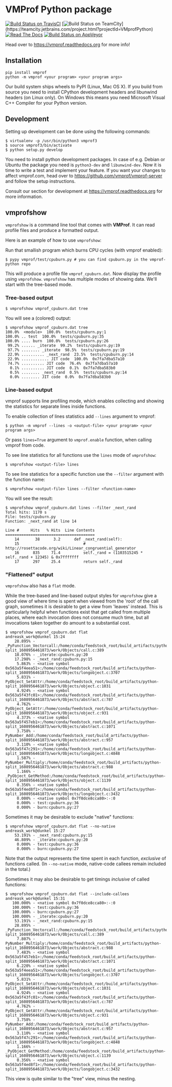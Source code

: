 # VMProf Python package

[![Build Status on TravisCI](https://travis-ci.org/vmprof/vmprof-python.svg?branch=master)](https://travis-ci.org/vmprof/vmprof-python)
[![Build Status on TeamCity](https://teamcity.jetbrains.com/app/rest/builds/buildType:(id:VMprofPython_TestsPy27Win)/statusIcon.svg)](https://teamcity.jetbrains.com/project.html?projectId=VMprofPython)
[![Read The Docs](https://readthedocs.org/projects/vmprof/badge/?version=latest)](https://vmprof.readthedocs.org/en/latest/)
[![Build Status on AppVeyor](https://ci.appveyor.com/api/projects/status/github/vmprof/vmprof-python?branch=master&svg=true)](https://ci.appveyor.com/project/planrich/vmprof-python)


Head over to https://vmprof.readthedocs.org for more info!

## Installation

```console
pip install vmprof
python -m vmprof <your program> <your program args>
```

Our build system ships wheels to PyPI (Linux, Mac OS X). If you build from source you need
to install CPython development headers and libunwind headers (on Linux only).
On Windows this means you need Microsoft Visual C++ Compiler for your Python version.

## Development

Setting up development can be done using the following commands:

    $ virtualenv -p /usr/bin/python3 vmprof3
    $ source vmprof3/bin/activate
    $ python setup.py develop

You need to install python development packages. In case of e.g. Debian or Ubuntu the package you need is `python3-dev` and `libunwind-dev`.
Now it is time to write a test and implement your feature. If you want
your changes to affect vmprof.com, head over to
https://github.com/vmprof/vmprof-server and follow the setup instructions.

Consult our section for development at https://vmprof.readthedocs.org for more
information.

## vmprofshow

`vmprofshow` is a command line tool that comes with **VMProf**. It can read profile files
and produce a formatted output.

Here is an example of how to use `vmprofshow`:

Run that smallish program which burns CPU cycles (with vmprof enabled):

```console
$ pypy vmprof/test/cpuburn.py # you can find cpuburn.py in the vmprof-python repo
```

This will produce a profile file `vmprof_cpuburn.dat`.
Now display the profile using `vmprofshow`. `vmprofshow` has multiple modes
of showing data. We'll start with the tree-based mode.

### Tree-based output

```console
$ vmprofshow vmprof_cpuburn.dat tree
```

You will see a (colored) output:

```console
$ vmprofshow vmprof_cpuburn.dat tree
100.0%  <module>  100.0%  tests/cpuburn.py:1
100.0% .. test  100.0%  tests/cpuburn.py:35
100.0% .... burn  100.0%  tests/cpuburn.py:26
 99.2% ...... _iterate  99.2%  tests/cpuburn.py:19
 97.7% ........ _iterate  98.5%  tests/cpuburn.py:19
 22.9% .......... _next_rand  23.5%  tests/cpuburn.py:14
 22.9% ............ JIT code  100.0%  0x7fa7dba57a10
 74.7% .......... JIT code  76.4%  0x7fa7dba57a10
  0.1% .......... JIT code  0.1%  0x7fa7dba583b0
  0.5% ........ _next_rand  0.5%  tests/cpuburn.py:14
  0.0% ........ JIT code  0.0%  0x7fa7dba583b0
```


### Line-based output

vmprof supports line profiling mode, which enables collecting and showing the statistics for separate lines
inside functions.

To enable collection of lines statistics add `--lines` argument to vmprof:

```console
$ python -m vmprof --lines -o <output-file> <your program> <your program args>
```

Or pass `lines=True` argument to `vmprof.enable` function, when calling vmprof from code.

To see line statistics for all functions use the  `lines` mode of `vmprofshow`:
```console
$ vmprofshow <output-file> lines
```

To see line statistics for a specific function use the `--filter` argument with the function name:
```console
$ vmprofshow <output-file> lines --filter <function-name>
```

You will see the result:
```console
$ vmprofshow vmprof_cpuburn.dat lines --filter _next_rand
Total hits: 1170 s
File: tests/cpuburn.py
Function: _next_rand at line 14

Line #     Hits   % Hits  Line Contents
=======================================
    14       38      3.2      def _next_rand(self):
    15                            # http://rosettacode.org/wiki/Linear_congruential_generator
    16      835     71.4          self._rand = (1103515245 * self._rand + 12345) & 0x7fffffff
    17      297     25.4          return self._rand
```

### "Flattened" output
`vmprofshow` also has a `flat` mode.

While the tree-based and line-based output styles for `vmprofshow` give a good
view of where time is spent when viewed from the 'root' of the call graph,
sometimes it is desirable to get a view from 'leaves' instead. This is particularly
helpful when functions exist that get called from multiple places, where each
invocation does not consume much time, but all invocations taken together do
amount to a substantial cost.
```console
$ vmprofshow vmprof_cpuburn.dat flat                                                                                                                                                                                                                                                                                                                                                                                   andreask_work@dunkel 15:24
    28.895% - _PyFunction_Vectorcall:/home/conda/feedstock_root/build_artifacts/python-split_1608956461873/work/Objects/call.c:389
    18.076% - _iterate:cpuburn.py:20
    17.298% - _next_rand:cpuburn.py:15
     5.863% - <native symbol 0x563a5f4eea51>:/home/conda/feedstock_root/build_artifacts/python-split_1608956461873/work/Objects/longobject.c:3707
     5.831% - PyObject_SetAttr:/home/conda/feedstock_root/build_artifacts/python-split_1608956461873/work/Objects/object.c:1031
     4.924% - <native symbol 0x563a5f43fc01>:/home/conda/feedstock_root/build_artifacts/python-split_1608956461873/work/Objects/abstract.c:787
     4.762% - PyObject_GetAttr:/home/conda/feedstock_root/build_artifacts/python-split_1608956461873/work/Objects/object.c:931
     4.373% - <native symbol 0x563a5f457eb1>:/home/conda/feedstock_root/build_artifacts/python-split_1608956461873/work/Objects/abstract.c:1071
     3.758% - PyNumber_Add:/home/conda/feedstock_root/build_artifacts/python-split_1608956461873/work/Objects/abstract.c:957
     3.110% - <native symbol 0x563a5f47c291>:/home/conda/feedstock_root/build_artifacts/python-split_1608956461873/work/Objects/longobject.c:4848
     1.587% - PyNumber_Multiply:/home/conda/feedstock_root/build_artifacts/python-split_1608956461873/work/Objects/abstract.c:988
     1.166% - _PyObject_GetMethod:/home/conda/feedstock_root/build_artifacts/python-split_1608956461873/work/Objects/object.c:1139
     0.356% - <native symbol 0x563a5f4ed8f1>:/home/conda/feedstock_root/build_artifacts/python-split_1608956461873/work/Objects/longobject.c:3432
     0.000% - <native symbol 0x7f0dce8cca80>:-:0
     0.000% - test:cpuburn.py:36
     0.000% - burn:cpuburn.py:27
```
Sometimes it may be desirable to exclude "native" functions:
```console
$ vmprofshow vmprof_cpuburn.dat flat --no-native                                                                                                                                                                                                                                                                                                                                                                       andreask_work@dunkel 15:27
    53.191% - _next_rand:cpuburn.py:15
    46.809% - _iterate:cpuburn.py:20
     0.000% - test:cpuburn.py:36
     0.000% - burn:cpuburn.py:27
```
Note that the output represents the time spent in each function, *exclusive* of
functions called. (In `--no-native` mode, native-code callees remain included
in the total.)

Sometimes it may also be desirable to get timings *inclusive* of called functions:
```
$ vmprofshow vmprof_cpuburn.dat flat --include-callees                                                                                                                                                                                                                                                                                                                                                                 andreask_work@dunkel 15:31
   100.000% - <native symbol 0x7f0dce8cca80>:-:0
   100.000% - test:cpuburn.py:36
   100.000% - burn:cpuburn.py:27
   100.000% - _iterate:cpuburn.py:20
    53.191% - _next_rand:cpuburn.py:15
    28.895% - _PyFunction_Vectorcall:/home/conda/feedstock_root/build_artifacts/python-split_1608956461873/work/Objects/call.c:389
     7.807% - PyNumber_Multiply:/home/conda/feedstock_root/build_artifacts/python-split_1608956461873/work/Objects/abstract.c:988
     7.483% - <native symbol 0x563a5f457eb1>:/home/conda/feedstock_root/build_artifacts/python-split_1608956461873/work/Objects/abstract.c:1071
     6.220% - <native symbol 0x563a5f4eea51>:/home/conda/feedstock_root/build_artifacts/python-split_1608956461873/work/Objects/longobject.c:3707
     5.831% - PyObject_SetAttr:/home/conda/feedstock_root/build_artifacts/python-split_1608956461873/work/Objects/object.c:1031
     4.924% - <native symbol 0x563a5f43fc01>:/home/conda/feedstock_root/build_artifacts/python-split_1608956461873/work/Objects/abstract.c:787
     4.762% - PyObject_GetAttr:/home/conda/feedstock_root/build_artifacts/python-split_1608956461873/work/Objects/object.c:931
     3.758% - PyNumber_Add:/home/conda/feedstock_root/build_artifacts/python-split_1608956461873/work/Objects/abstract.c:957
     3.110% - <native symbol 0x563a5f47c291>:/home/conda/feedstock_root/build_artifacts/python-split_1608956461873/work/Objects/longobject.c:4848
     1.166% - _PyObject_GetMethod:/home/conda/feedstock_root/build_artifacts/python-split_1608956461873/work/Objects/object.c:1139
     0.356% - <native symbol 0x563a5f4ed8f1>:/home/conda/feedstock_root/build_artifacts/python-split_1608956461873/work/Objects/longobject.c:3432
```
This view is quite similar to the "tree" view, minus the nesting.
